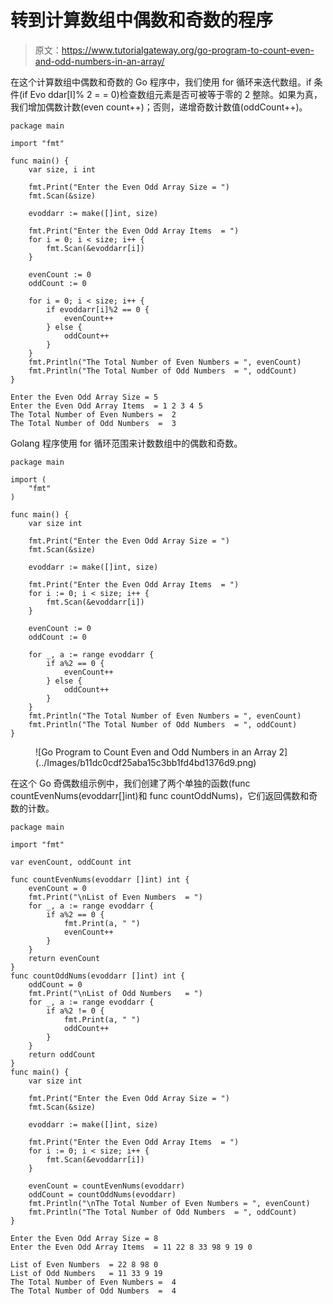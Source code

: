 # 转到计算数组中偶数和奇数的程序

> 原文：<https://www.tutorialgateway.org/go-program-to-count-even-and-odd-numbers-in-an-array/>

在这个计算数组中偶数和奇数的 Go 程序中，我们使用 for 循环来迭代数组。if 条件(if Evo ddar[I]% 2 = = 0)检查数组元素是否可被等于零的 2 整除。如果为真，我们增加偶数计数(even count++)；否则，递增奇数计数值(oddCount++)。

```
package main

import "fmt"

func main() {
    var size, i int

    fmt.Print("Enter the Even Odd Array Size = ")
    fmt.Scan(&size)

    evoddarr := make([]int, size)

    fmt.Print("Enter the Even Odd Array Items  = ")
    for i = 0; i < size; i++ {
        fmt.Scan(&evoddarr[i])
    }

    evenCount := 0
    oddCount := 0

    for i = 0; i < size; i++ {
        if evoddarr[i]%2 == 0 {
            evenCount++
        } else {
            oddCount++
        }
    }
    fmt.Println("The Total Number of Even Numbers = ", evenCount)
    fmt.Println("The Total Number of Odd Numbers  = ", oddCount)
}
```

```
Enter the Even Odd Array Size = 5
Enter the Even Odd Array Items  = 1 2 3 4 5
The Total Number of Even Numbers =  2
The Total Number of Odd Numbers  =  3
```

Golang 程序使用 for 循环范围来计数数组中的偶数和奇数。

```
package main

import (
    "fmt"
)

func main() {
    var size int

    fmt.Print("Enter the Even Odd Array Size = ")
    fmt.Scan(&size)

    evoddarr := make([]int, size)

    fmt.Print("Enter the Even Odd Array Items  = ")
    for i := 0; i < size; i++ {
        fmt.Scan(&evoddarr[i])
    }

    evenCount := 0
    oddCount := 0

    for _, a := range evoddarr {
        if a%2 == 0 {
            evenCount++
        } else {
            oddCount++
        }
    }
    fmt.Println("The Total Number of Even Numbers = ", evenCount)
    fmt.Println("The Total Number of Odd Numbers  = ", oddCount)
}
```

<figure class="wp-block-image size-large">![Go Program to Count Even and Odd Numbers in an Array 2](../Images/b11dc0cdf25aba15c3bb1fd4bd1376d9.png)</figure>

在这个 Go 奇偶数组示例中，我们创建了两个单独的函数(func countEvenNums(evoddarr[]int)和 func countOddNums)，它们返回偶数和奇数的计数。

```
package main

import "fmt"

var evenCount, oddCount int

func countEvenNums(evoddarr []int) int {
    evenCount = 0
    fmt.Print("\nList of Even Numbers  = ")
    for _, a := range evoddarr {
        if a%2 == 0 {
            fmt.Print(a, " ")
            evenCount++
        }
    }
    return evenCount
}
func countOddNums(evoddarr []int) int {
    oddCount = 0
    fmt.Print("\nList of Odd Numbers   = ")
    for _, a := range evoddarr {
        if a%2 != 0 {
            fmt.Print(a, " ")
            oddCount++
        }
    }
    return oddCount
}
func main() {
    var size int

    fmt.Print("Enter the Even Odd Array Size = ")
    fmt.Scan(&size)

    evoddarr := make([]int, size)

    fmt.Print("Enter the Even Odd Array Items  = ")
    for i := 0; i < size; i++ {
        fmt.Scan(&evoddarr[i])
    }

    evenCount = countEvenNums(evoddarr)
    oddCount = countOddNums(evoddarr)
    fmt.Println("\nThe Total Number of Even Numbers = ", evenCount)
    fmt.Println("The Total Number of Odd Numbers  = ", oddCount)
}
```

```
Enter the Even Odd Array Size = 8
Enter the Even Odd Array Items  = 11 22 8 33 98 9 19 0

List of Even Numbers  = 22 8 98 0 
List of Odd Numbers   = 11 33 9 19 
The Total Number of Even Numbers =  4
The Total Number of Odd Numbers  =  4
```